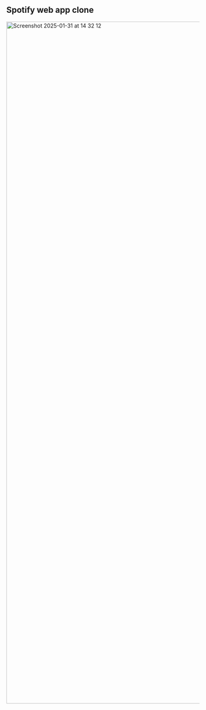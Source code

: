 ## Spotify web app clone

<img width="1778" alt="Screenshot 2025-01-31 at 14 32 12" src="https://github.com/user-attachments/assets/4915524e-aa88-4198-b5e5-dcfbf38e58cd" />

